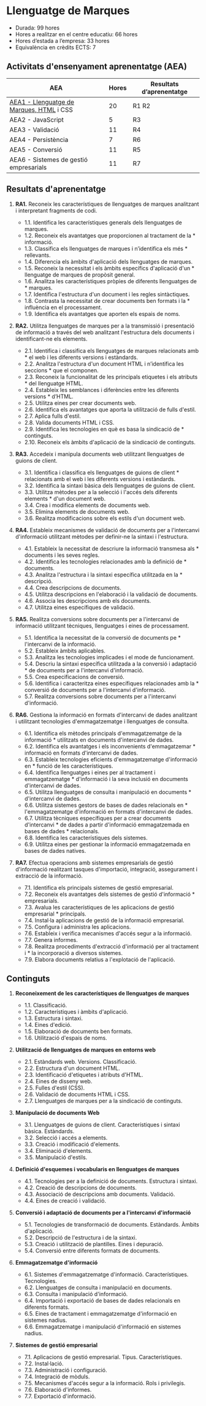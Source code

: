 # Llenguatge de Marques

* Durada: 99 hores
* Hores a realitzar en el centre educatiu: 66 hores
* Hores d’estada a l’empresa: 33 hores
* Equivalència en crèdits ECTS: 7


## Activitats d'ensenyament aprenentatge (AEA)

| AEA                                           | Hores | Resultats d’aprenentatge |
|-----------------------------------------------|-------|--------------------------|
| [AEA1 - Llenguatge de Marques, HTML](./EAE1) i CSS       | 20    | R1 R2                    |
| AEA2 - JavaScript                             | 5     | R3                       |
| AEA3 - Validació                              | 11    | R4                       |
| AEA4 - Persistència                           | 7     | R6                       |
| AEA5 - Conversió                              | 11    | R5                       |
| AEA6 - Sistemes de gestió empresarials         | 11    | R7                       |

## Resultats d'aprenentatge

1. **RA1.** Reconeix les característiques de llenguatges de marques analitzant i interpretant fragments de codi.
   * 1.1. Identifica les característiques generals dels llenguatges de marques.
   * 1.2. Reconeix els avantatges que proporcionen al tractament de la * informació.
   * 1.3. Classifica els llenguatges de marques i n’identifica els més * rellevants.
   * 1.4. Diferencia els àmbits d'aplicació dels llenguatges de marques.
   * 1.5. Reconeix la necessitat i els àmbits específics d'aplicació d'un * llenguatge de marques de propòsit general.
   * 1.6. Analitza les característiques pròpies de diferents llenguatges de * marques.
   * 1.7. Identifica l'estructura d'un document i les regles sintàctiques.
   * 1.8. Contrasta la necessitat de crear documents ben formats i la * influència en el processament.
   * 1.9. Identifica els avantatges que aporten els espais de noms.

2. **RA2.** Utilitza llenguatges de marques per a la transmissió i presentació de informació a través del web analitzant l'estructura dels documents i identificant-ne els elements.
   * 2.1. Identifica i classifica els llenguatges de marques relacionats amb * el web i les diferents versions i estàndards.
   * 2.2. Analitza l'estructura d'un document HTML i n’identifica les seccions * que el componen.
   * 2.3. Reconeix la funcionalitat de les principals etiquetes i els atributs * del llenguatge HTML.
   * 2.4. Estableix les semblances i diferències entre les diferents versions * d’HTML.
   * 2.5. Utilitza eines per crear documents web.
   * 2.6. Identifica els avantatges que aporta la utilització de fulls d'estil.
   * 2.7. Aplica fulls d'estil.
   * 2.8. Valida documents HTML i CSS.
   * 2.9. Identifica les tecnologies en què es basa la sindicació de * continguts.
   * 2.10. Reconeix els àmbits d'aplicació de la sindicació de continguts.

3. **RA3.** Accedeix i manipula documents web utilitzant llenguatges de guions de client.
   * 3.1. Identifica i classifica els llenguatges de guions de client * relacionats amb el web i les diferents versions i estàndards.
   * 3.2. Identifica la sintaxi bàsica dels llenguatges de guions de client.
   * 3.3. Utilitza mètodes per a la selecció i l'accés dels diferents elements * d'un document web.
   * 3.4. Crea i modifica elements de documents web.
   * 3.5. Elimina elements de documents web.
   * 3.6. Realitza modificacions sobre els estils d'un document web.

4. **RA4.** Estableix mecanismes de validació de documents per a l'intercanvi d'informació utilitzant mètodes per definir-ne la sintaxi i l'estructura.
   * 4.1. Estableix la necessitat de descriure la informació transmesa als * documents i les seves regles.
   * 4.2. Identifica les tecnologies relacionades amb la definició de * documents.
   * 4.3. Analitza l'estructura i la sintaxi específica utilitzada en la * descripció.
   * 4.4. Crea descripcions de documents.
   * 4.5. Utilitza descripcions en l'elaboració i la validació de documents.
   * 4.6. Associa les descripcions amb els documents.
   * 4.7. Utilitza eines específiques de validació.

5. **RA5.** Realitza conversions sobre documents per a l'intercanvi de informació utilitzant tècniques, llenguatges i eines de processament.
   * 5.1. Identifica la necessitat de la conversió de documents pe * l'intercanvi de la informació.
   * 5.2. Estableix àmbits aplicables.
   * 5.3. Analitza les tecnologies implicades i el mode de funcionament.
   * 5.4. Descriu la sintaxi específica utilitzada a la conversió i adaptació * de documents per a l'intercanvi d'informació.
   * 5.5. Crea especificacions de conversió.
   * 5.6. Identifica i caracteritza eines específiques relacionades amb la * conversió de documents per a l'intercanvi d'informació.
   * 5.7. Realitza conversions sobre documents per a l'intercanvi d'informació.

6. **RA6.** Gestiona la informació en formats d'intercanvi de dades analitzant i utilitzant tecnologies d'emmagatzematge i llenguatges de consulta.
   * 6.1. Identifica els mètodes principals d'emmagatzematge de la informació * utilitzats en documents d'intercanvi de dades.
   * 6.2. Identifica els avantatges i els inconvenients d'emmagatzemar * informació en formats d'intercanvi de dades.
   * 6.3. Estableix tecnologies eficients d'emmagatzematge d'informació en * funció de les característiques.
   * 6.4. Identifica llenguatges i eines per al tractament i emmagatzematge * d'informació i la seva inclusió en documents d'intercanvi de dades.
   * 6.5. Utilitza llenguatges de consulta i manipulació en documents * d'intercanvi de dades.
   * 6.6. Utilitza sistemes gestors de bases de dades relacionals en * l'emmagatzematge d'informació en formats d'intercanvi de dades.
   * 6.7. Utilitza tècniques específiques per a crear documents d'intercanvi * de dades a partir d'informació emmagatzemada en bases de dades * relacionals.
   * 6.8. Identifica les característiques dels sistemes.
   * 6.9. Utilitza eines per gestionar la informació emmagatzemada en bases de dades natives.

7. **RA7.** Efectua operacions amb sistemes empresarials de gestió d'informació realitzant tasques d'importació, integració, assegurament i extracció de la informació.
   * 7.1. Identifica els principals sistemes de gestió empresarial.
   * 7.2. Reconeix els avantatges dels sistemes de gestió d'informació * empresarials.
   * 7.3. Avalua les característiques de les aplicacions de gestió empresarial * principals.
   * 7.4. Instal·la aplicacions de gestió de la informació empresarial.
   * 7.5. Configura i administra les aplicacions.
   * 7.6. Estableix i verifica mecanismes d'accés segur a la informació.
   * 7.7. Genera informes.
   * 7.8. Realitza procediments d'extracció d'informació per al tractament i * la incorporació a diversos sistemes.
   * 7.9. Elabora documents relatius a l'explotació de l'aplicació.

## Continguts


1. **Reconeixement de les característiques de llenguatges de marques**
   * 1.1. Classificació.
   * 1.2. Característiques i àmbits d'aplicació.
   * 1.3. Estructura i sintaxi.
   * 1.4. Eines d'edició.
   * 1.5. Elaboració de documents ben formats.
   * 1.6. Utilització d'espais de noms.

2. **Utilització de llenguatges de marques en entorns web**
   * 2.1. Estàndards web. Versions. Classificació.
   * 2.2. Estructura d'un document HTML.
   * 2.3. Identificació d'etiquetes i atributs d'HTML.
   * 2.4. Eines de disseny web.
   * 2.5. Fulles d'estil (CSS).
   * 2.6. Validació de documents HTML i CSS.
   * 2.7. Llenguatges de marques per a la sindicació de continguts.

3. **Manipulació de documents Web**
   * 3.1. Llenguatges de guions de client. Característiques i sintaxi bàsica. Estàndards.
   * 3.2. Selecció i accés a elements.
   * 3.3. Creació i modificació d'elements.
   * 3.4. Eliminació d'elements.
   * 3.5. Manipulació d'estils.

4. **Definició d'esquemes i vocabularis en llenguatges de marques**
   * 4.1. Tecnologies per a la definició de documents. Estructura i sintaxi.
   * 4.2. Creació de descripcions de documents.
   * 4.3. Associació de descripcions amb documents. Validació.
   * 4.4. Eines de creació i validació.

5. **Conversió i adaptació de documents per a l'intercanvi d'informació**
   * 5.1. Tecnologies de transformació de documents. Estàndards. Àmbits d'aplicació.
   * 5.2. Descripció de l'estructura i de la sintaxi.
   * 5.3. Creació i utilització de plantilles. Eines i depuració.
   * 5.4. Conversió entre diferents formats de documents.

6. **Emmagatzematge d'informació**
   * 6.1. Sistemes d'emmagatzematge d'informació. Característiques. Tecnologies.
   * 6.2. Llenguatges de consulta i manipulació en documents.
   * 6.3. Consulta i manipulació d'informació.
   * 6.4. Importació i exportació de bases de dades relacionals en diferents formats.
   * 6.5. Eines de tractament i emmagatzematge d'informació en sistemes nadius.
   * 6.6. Emmagatzematge i manipulació d'informació en sistemes nadius.

7. **Sistemes de gestió empresarial**
   * 7.1. Aplicacions de gestió empresarial. Tipus. Característiques.
   * 7.2. Instal·lació.
   * 7.3. Administració i configuració.
   * 7.4. Integració de mòduls.
   * 7.5. Mecanismes d'accés segur a la informació. Rols i privilegis.
   * 7.6. Elaboració d'informes.
   * 7.7. Exportació d'informació.
